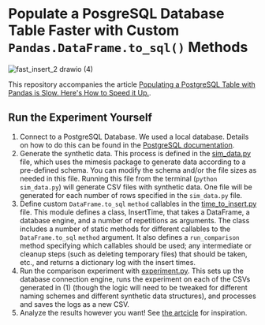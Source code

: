 # Populate a PosgreSQL Database Table Faster with Custom `Pandas.DataFrame.to_sql()` Methods


![fast_insert_2 drawio (4)](https://user-images.githubusercontent.com/84750618/156069208-b21c75d0-faa1-4e92-bcb7-05fb96af36ce.png)

This repository accompanies the article [Populating a PostgreSQL Table with Pandas is Slow. Here's How to Speed it Up.](https://innerjoin.bit.io/populating-a-postgresql-table-with-pandas-is-slow-7bc63e9c88dc).

## Run the Experiment Yourself

1. Connect to a PostgreSQL Database. We used a local database. Details on how to do this can be found in the [PostgreSQL documentation](https://www.postgresql.org/docs/14/tutorial-createdb.html).
2. Generate the synthetic data. This process is defined in the [sim_data.py](sim_data.py) file, which uses the mimesis package to generate data according to a pre-defined schema. You can modify the schema and/or the file sizes as needed in this file. Running this file from the terminal (`python sim_data.py`) will generate CSV files with synthetic data. One file will be generated for each number of rows specified in the `sim_data.py` file.
3. Define custom `DataFrame.to_sql` `method` callables in the [time_to_insert.py](time_to_insert.py) file. This module defines a class, InsertTime, that takes a DataFrame, a database engine, and a number of repetitions as arguments. The class includes a number of static methods for different callables to the `DataFrame.to_sql` `method` argument. It also defines a `run_comparison` method specifying which callables should be used; any intermediate or cleanup steps (such as deleting temporary files) that should be taken, etc., and returns a dictionary log with the insert times. 
4. Run the comparison experiment with [experiment.py](experiment.py). This sets up the database connection engine, runs the experiment on each of the CSVs generated in (1) (though the logic will need to be tweaked for different naming schemes and different synthetic data structures), and processes and saves the logs as a new CSV.
5. Analyze the results however you want! See [the artcicle](https://innerjoin.bit.io/populating-a-postgresql-table-with-pandas-is-slow-7bc63e9c88dc) for inspiration.
